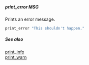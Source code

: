 ##### print_error MSG

Prints an error message.

```bash
print_error "This shouldn't happen."
```

##### See also

[print_info](print_info.md)  
[print_warn](print_warn.md)  